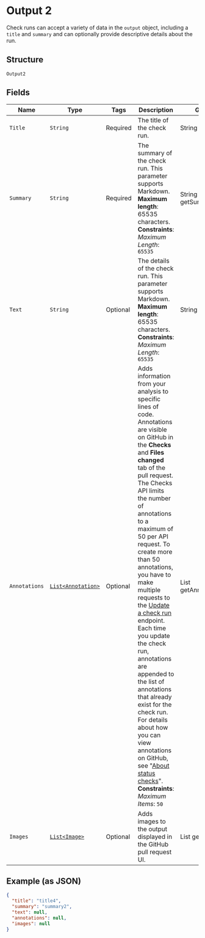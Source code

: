 
# Output 2

Check runs can accept a variety of data in the `output` object, including a `title` and `summary` and can optionally provide descriptive details about the run.

## Structure

`Output2`

## Fields

| Name | Type | Tags | Description | Getter | Setter |
|  --- | --- | --- | --- | --- | --- |
| `Title` | `String` | Required | The title of the check run. | String getTitle() | setTitle(String title) |
| `Summary` | `String` | Required | The summary of the check run. This parameter supports Markdown. **Maximum length**: 65535 characters.<br>**Constraints**: *Maximum Length*: `65535` | String getSummary() | setSummary(String summary) |
| `Text` | `String` | Optional | The details of the check run. This parameter supports Markdown. **Maximum length**: 65535 characters.<br>**Constraints**: *Maximum Length*: `65535` | String getText() | setText(String text) |
| `Annotations` | [`List<Annotation>`](../../doc/models/annotation.md) | Optional | Adds information from your analysis to specific lines of code. Annotations are visible on GitHub in the **Checks** and **Files changed** tab of the pull request. The Checks API limits the number of annotations to a maximum of 50 per API request. To create more than 50 annotations, you have to make multiple requests to the [Update a check run](https://docs.github.com/rest/reference/checks#update-a-check-run) endpoint. Each time you update the check run, annotations are appended to the list of annotations that already exist for the check run. For details about how you can view annotations on GitHub, see "[About status checks](https://docs.github.com/articles/about-status-checks#checks)".<br>**Constraints**: *Maximum Items*: `50` | List<Annotation> getAnnotations() | setAnnotations(List<Annotation> annotations) |
| `Images` | [`List<Image>`](../../doc/models/image.md) | Optional | Adds images to the output displayed in the GitHub pull request UI. | List<Image> getImages() | setImages(List<Image> images) |

## Example (as JSON)

```json
{
  "title": "title4",
  "summary": "summary2",
  "text": null,
  "annotations": null,
  "images": null
}
```


